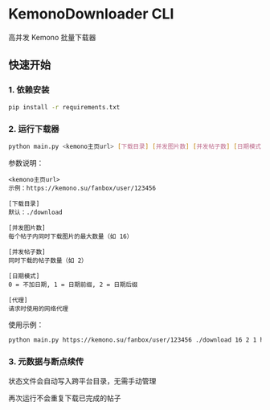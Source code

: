 # KemonoDownloader CLI

高并发 Kemono 批量下载器

## 快速开始

### 1. **依赖安装**
```bash
pip install -r requirements.txt
```
### 2. 运行下载器
```bash
python main.py <kemono主页url> [下载目录] [并发图片数] [并发帖子数] [日期模式] [代理]
```
参数说明：
```
<kemono主页url>
示例：https://kemono.su/fanbox/user/123456

[下载目录]
默认：./download

[并发图片数]
每个帖子内同时下载图片的最大数量（如 16）

[并发帖子数]
同时下载的帖子数量（如 2）

[日期模式]
0 = 不加日期, 1 = 日期前缀, 2 = 日期后缀

[代理]
请求时使用的网络代理
```
使用示例：
```bash
python main.py https://kemono.su/fanbox/user/123456 ./download 16 2 1 http://127.0.0.1:7890
```
### 3. 元数据与断点续传
状态文件会自动写入跨平台目录，无需手动管理

再次运行不会重复下载已完成的帖子


